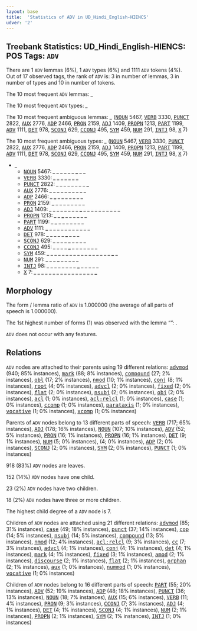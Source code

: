 ```yaml
---
layout: base
title:  'Statistics of ADV in UD_Hindi_English-HIENCS'
udver: '2'
---
```


## Treebank Statistics: UD_Hindi_English-HIENCS: POS Tags: `ADV`

There are 1 `ADV` lemmas (6%), 1 `ADV` types (6%) and 1111 `ADV` tokens (4%).
Out of 17 observed tags, the rank of `ADV` is: 3 in number of lemmas, 3 in number of types and 10 in number of tokens.

The 10 most frequent `ADV` lemmas: <em>_</em>

The 10 most frequent `ADV` types:  <em>_</em>

The 10 most frequent ambiguous lemmas: <em>_</em> (<tt><a href="qhe_hiencs-pos-NOUN.html">NOUN</a></tt> 5467, <tt><a href="qhe_hiencs-pos-VERB.html">VERB</a></tt> 3330, <tt><a href="qhe_hiencs-pos-PUNCT.html">PUNCT</a></tt> 2822, <tt><a href="qhe_hiencs-pos-AUX.html">AUX</a></tt> 2776, <tt><a href="qhe_hiencs-pos-ADP.html">ADP</a></tt> 2466, <tt><a href="qhe_hiencs-pos-PRON.html">PRON</a></tt> 2159, <tt><a href="qhe_hiencs-pos-ADJ.html">ADJ</a></tt> 1409, <tt><a href="qhe_hiencs-pos-PROPN.html">PROPN</a></tt> 1213, <tt><a href="qhe_hiencs-pos-PART.html">PART</a></tt> 1199, <tt><a href="qhe_hiencs-pos-ADV.html">ADV</a></tt> 1111, <tt><a href="qhe_hiencs-pos-DET.html">DET</a></tt> 978, <tt><a href="qhe_hiencs-pos-SCONJ.html">SCONJ</a></tt> 629, <tt><a href="qhe_hiencs-pos-CCONJ.html">CCONJ</a></tt> 495, <tt><a href="qhe_hiencs-pos-SYM.html">SYM</a></tt> 459, <tt><a href="qhe_hiencs-pos-NUM.html">NUM</a></tt> 291, <tt><a href="qhe_hiencs-pos-INTJ.html">INTJ</a></tt> 98, <tt><a href="qhe_hiencs-pos-X.html">X</a></tt> 7)

The 10 most frequent ambiguous types:  <em>_</em> (<tt><a href="qhe_hiencs-pos-NOUN.html">NOUN</a></tt> 5467, <tt><a href="qhe_hiencs-pos-VERB.html">VERB</a></tt> 3330, <tt><a href="qhe_hiencs-pos-PUNCT.html">PUNCT</a></tt> 2822, <tt><a href="qhe_hiencs-pos-AUX.html">AUX</a></tt> 2776, <tt><a href="qhe_hiencs-pos-ADP.html">ADP</a></tt> 2466, <tt><a href="qhe_hiencs-pos-PRON.html">PRON</a></tt> 2159, <tt><a href="qhe_hiencs-pos-ADJ.html">ADJ</a></tt> 1409, <tt><a href="qhe_hiencs-pos-PROPN.html">PROPN</a></tt> 1213, <tt><a href="qhe_hiencs-pos-PART.html">PART</a></tt> 1199, <tt><a href="qhe_hiencs-pos-ADV.html">ADV</a></tt> 1111, <tt><a href="qhe_hiencs-pos-DET.html">DET</a></tt> 978, <tt><a href="qhe_hiencs-pos-SCONJ.html">SCONJ</a></tt> 629, <tt><a href="qhe_hiencs-pos-CCONJ.html">CCONJ</a></tt> 495, <tt><a href="qhe_hiencs-pos-SYM.html">SYM</a></tt> 459, <tt><a href="qhe_hiencs-pos-NUM.html">NUM</a></tt> 291, <tt><a href="qhe_hiencs-pos-INTJ.html">INTJ</a></tt> 98, <tt><a href="qhe_hiencs-pos-X.html">X</a></tt> 7)


* <em>_</em>
  * <tt><a href="qhe_hiencs-pos-NOUN.html">NOUN</a></tt> 5467: <em>_ _ _ _ _ _ <b>_</b> _ _</em>
  * <tt><a href="qhe_hiencs-pos-VERB.html">VERB</a></tt> 3330: <em>_ _ _ <b>_</b> _ _ _ <b>_</b> _</em>
  * <tt><a href="qhe_hiencs-pos-PUNCT.html">PUNCT</a></tt> 2822: <em>_ _ _ _ _ _ _ _ <b>_</b></em>
  * <tt><a href="qhe_hiencs-pos-AUX.html">AUX</a></tt> 2776: <em>_ _ <b>_</b> <b>_</b> _ _ _ _ _ _ _ _</em>
  * <tt><a href="qhe_hiencs-pos-ADP.html">ADP</a></tt> 2466: <em>_ <b>_</b> _ _ _ _ _ _ _</em>
  * <tt><a href="qhe_hiencs-pos-PRON.html">PRON</a></tt> 2159: <em><b>_</b> _ _ _ _ _ _ _ _</em>
  * <tt><a href="qhe_hiencs-pos-ADJ.html">ADJ</a></tt> 1409: <em>_ _ _ _ _ _ _ _ <b>_</b> _ _ _ _ _ _ _ _ _ _</em>
  * <tt><a href="qhe_hiencs-pos-PROPN.html">PROPN</a></tt> 1213: <em>_ _ <b>_</b> _ _ _ _ _ _</em>
  * <tt><a href="qhe_hiencs-pos-PART.html">PART</a></tt> 1199: <em>_ <b>_</b> _ _ _ _ _ _ _</em>
  * <tt><a href="qhe_hiencs-pos-ADV.html">ADV</a></tt> 1111: <em><b>_</b> _ _ _ _ _ _ _ _ _ _ _</em>
  * <tt><a href="qhe_hiencs-pos-DET.html">DET</a></tt> 978: <em>_ _ _ _ _ <b>_</b> _ _ _</em>
  * <tt><a href="qhe_hiencs-pos-SCONJ.html">SCONJ</a></tt> 629: <em>_ _ _ _ <b>_</b> _ _ _ _</em>
  * <tt><a href="qhe_hiencs-pos-CCONJ.html">CCONJ</a></tt> 495: <em>_ _ _ _ <b>_</b> _ _ _ _ _ _ _</em>
  * <tt><a href="qhe_hiencs-pos-SYM.html">SYM</a></tt> 459: <em>_ _ _ _ _ _ _ _ _ _ _ _ _ _ _ _ _ <b>_</b> _</em>
  * <tt><a href="qhe_hiencs-pos-NUM.html">NUM</a></tt> 291: <em>_ _ _ <b>_</b> <b>_</b> <b>_</b> _ _ _ _ _</em>
  * <tt><a href="qhe_hiencs-pos-INTJ.html">INTJ</a></tt> 98: <em>_ _ _ _ _ _ _ _ <b>_</b> _ _ _ _ _</em>
  * <tt><a href="qhe_hiencs-pos-X.html">X</a></tt> 7: <em>_ _ _ _ _ _ _ _ _ _ _ _ _ _ _ _ <b>_</b></em>

## Morphology

The form / lemma ratio of `ADV` is 1.000000 (the average of all parts of speech is 1.000000).

The 1st highest number of forms (1) was observed with the lemma “_”: <em>_</em>.

`ADV` does not occur with any features.


## Relations

`ADV` nodes are attached to their parents using 19 different relations: <tt><a href="qhe_hiencs-dep-advmod.html">advmod</a></tt> (940; 85% instances), <tt><a href="qhe_hiencs-dep-mark.html">mark</a></tt> (88; 8% instances), <tt><a href="qhe_hiencs-dep-compound.html">compound</a></tt> (27; 2% instances), <tt><a href="qhe_hiencs-dep-obl.html">obl</a></tt> (17; 2% instances), <tt><a href="qhe_hiencs-dep-nmod.html">nmod</a></tt> (10; 1% instances), <tt><a href="qhe_hiencs-dep-conj.html">conj</a></tt> (8; 1% instances), <tt><a href="qhe_hiencs-dep-root.html">root</a></tt> (4; 0% instances), <tt><a href="qhe_hiencs-dep-advcl.html">advcl</a></tt> (2; 0% instances), <tt><a href="qhe_hiencs-dep-fixed.html">fixed</a></tt> (2; 0% instances), <tt><a href="qhe_hiencs-dep-flat.html">flat</a></tt> (2; 0% instances), <tt><a href="qhe_hiencs-dep-nsubj.html">nsubj</a></tt> (2; 0% instances), <tt><a href="qhe_hiencs-dep-obj.html">obj</a></tt> (2; 0% instances), <tt><a href="qhe_hiencs-dep-acl.html">acl</a></tt> (1; 0% instances), <tt><a href="qhe_hiencs-dep-acl-relcl.html">acl:relcl</a></tt> (1; 0% instances), <tt><a href="qhe_hiencs-dep-case.html">case</a></tt> (1; 0% instances), <tt><a href="qhe_hiencs-dep-ccomp.html">ccomp</a></tt> (1; 0% instances), <tt><a href="qhe_hiencs-dep-parataxis.html">parataxis</a></tt> (1; 0% instances), <tt><a href="qhe_hiencs-dep-vocative.html">vocative</a></tt> (1; 0% instances), <tt><a href="qhe_hiencs-dep-xcomp.html">xcomp</a></tt> (1; 0% instances)

Parents of `ADV` nodes belong to 13 different parts of speech: <tt><a href="qhe_hiencs-pos-VERB.html">VERB</a></tt> (717; 65% instances), <tt><a href="qhe_hiencs-pos-ADJ.html">ADJ</a></tt> (178; 16% instances), <tt><a href="qhe_hiencs-pos-NOUN.html">NOUN</a></tt> (107; 10% instances), <tt><a href="qhe_hiencs-pos-ADV.html">ADV</a></tt> (52; 5% instances), <tt><a href="qhe_hiencs-pos-PRON.html">PRON</a></tt> (16; 1% instances), <tt><a href="qhe_hiencs-pos-PROPN.html">PROPN</a></tt> (16; 1% instances), <tt><a href="qhe_hiencs-pos-DET.html">DET</a></tt> (9; 1% instances), <tt><a href="qhe_hiencs-pos-NUM.html">NUM</a></tt> (5; 0% instances),  (4; 0% instances), <tt><a href="qhe_hiencs-pos-ADP.html">ADP</a></tt> (2; 0% instances), <tt><a href="qhe_hiencs-pos-SCONJ.html">SCONJ</a></tt> (2; 0% instances), <tt><a href="qhe_hiencs-pos-SYM.html">SYM</a></tt> (2; 0% instances), <tt><a href="qhe_hiencs-pos-PUNCT.html">PUNCT</a></tt> (1; 0% instances)

918 (83%) `ADV` nodes are leaves.

152 (14%) `ADV` nodes have one child.

23 (2%) `ADV` nodes have two children.

18 (2%) `ADV` nodes have three or more children.

The highest child degree of a `ADV` node is 7.

Children of `ADV` nodes are attached using 21 different relations: <tt><a href="qhe_hiencs-dep-advmod.html">advmod</a></tt> (85; 31% instances), <tt><a href="qhe_hiencs-dep-case.html">case</a></tt> (49; 18% instances), <tt><a href="qhe_hiencs-dep-punct.html">punct</a></tt> (37; 14% instances), <tt><a href="qhe_hiencs-dep-cop.html">cop</a></tt> (14; 5% instances), <tt><a href="qhe_hiencs-dep-nsubj.html">nsubj</a></tt> (14; 5% instances), <tt><a href="qhe_hiencs-dep-compound.html">compound</a></tt> (13; 5% instances), <tt><a href="qhe_hiencs-dep-nmod.html">nmod</a></tt> (12; 4% instances), <tt><a href="qhe_hiencs-dep-acl-relcl.html">acl:relcl</a></tt> (9; 3% instances), <tt><a href="qhe_hiencs-dep-cc.html">cc</a></tt> (7; 3% instances), <tt><a href="qhe_hiencs-dep-advcl.html">advcl</a></tt> (4; 1% instances), <tt><a href="qhe_hiencs-dep-conj.html">conj</a></tt> (4; 1% instances), <tt><a href="qhe_hiencs-dep-det.html">det</a></tt> (4; 1% instances), <tt><a href="qhe_hiencs-dep-mark.html">mark</a></tt> (4; 1% instances), <tt><a href="qhe_hiencs-dep-fixed.html">fixed</a></tt> (3; 1% instances), <tt><a href="qhe_hiencs-dep-amod.html">amod</a></tt> (2; 1% instances), <tt><a href="qhe_hiencs-dep-discourse.html">discourse</a></tt> (2; 1% instances), <tt><a href="qhe_hiencs-dep-flat.html">flat</a></tt> (2; 1% instances), <tt><a href="qhe_hiencs-dep-orphan.html">orphan</a></tt> (2; 1% instances), <tt><a href="qhe_hiencs-dep-aux.html">aux</a></tt> (1; 0% instances), <tt><a href="qhe_hiencs-dep-nummod.html">nummod</a></tt> (1; 0% instances), <tt><a href="qhe_hiencs-dep-vocative.html">vocative</a></tt> (1; 0% instances)

Children of `ADV` nodes belong to 16 different parts of speech: <tt><a href="qhe_hiencs-pos-PART.html">PART</a></tt> (55; 20% instances), <tt><a href="qhe_hiencs-pos-ADV.html">ADV</a></tt> (52; 19% instances), <tt><a href="qhe_hiencs-pos-ADP.html">ADP</a></tt> (48; 18% instances), <tt><a href="qhe_hiencs-pos-PUNCT.html">PUNCT</a></tt> (36; 13% instances), <tt><a href="qhe_hiencs-pos-NOUN.html">NOUN</a></tt> (18; 7% instances), <tt><a href="qhe_hiencs-pos-AUX.html">AUX</a></tt> (15; 6% instances), <tt><a href="qhe_hiencs-pos-VERB.html">VERB</a></tt> (11; 4% instances), <tt><a href="qhe_hiencs-pos-PRON.html">PRON</a></tt> (9; 3% instances), <tt><a href="qhe_hiencs-pos-CCONJ.html">CCONJ</a></tt> (7; 3% instances), <tt><a href="qhe_hiencs-pos-ADJ.html">ADJ</a></tt> (4; 1% instances), <tt><a href="qhe_hiencs-pos-DET.html">DET</a></tt> (4; 1% instances), <tt><a href="qhe_hiencs-pos-SCONJ.html">SCONJ</a></tt> (4; 1% instances), <tt><a href="qhe_hiencs-pos-NUM.html">NUM</a></tt> (2; 1% instances), <tt><a href="qhe_hiencs-pos-PROPN.html">PROPN</a></tt> (2; 1% instances), <tt><a href="qhe_hiencs-pos-SYM.html">SYM</a></tt> (2; 1% instances), <tt><a href="qhe_hiencs-pos-INTJ.html">INTJ</a></tt> (1; 0% instances)

